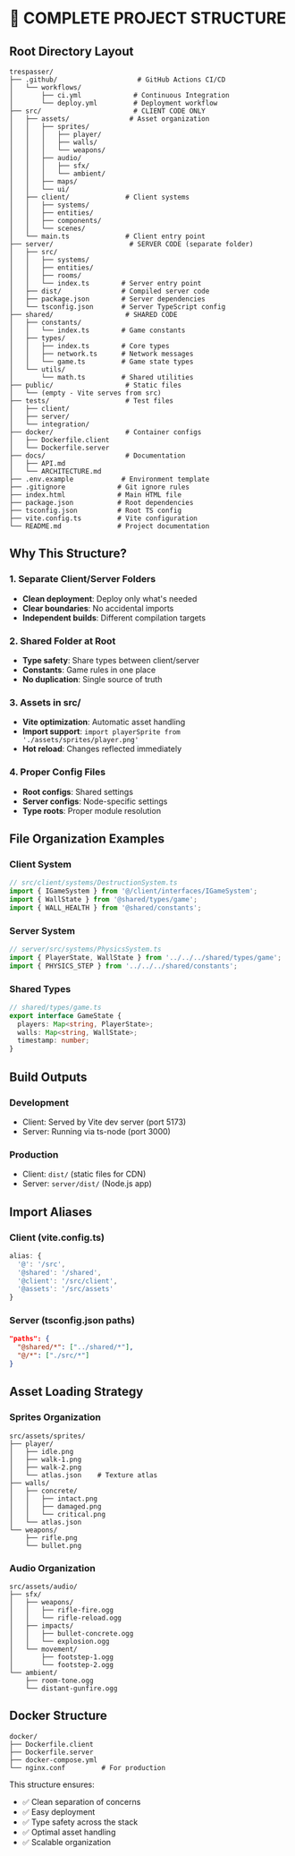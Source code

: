 # 📁 COMPLETE PROJECT STRUCTURE

## Root Directory Layout
```
trespasser/
├── .github/                    # GitHub Actions CI/CD
│   └── workflows/
│       ├── ci.yml             # Continuous Integration
│       └── deploy.yml         # Deployment workflow
├── src/                       # CLIENT CODE ONLY
│   ├── assets/               # Asset organization
│   │   ├── sprites/
│   │   │   ├── player/
│   │   │   ├── walls/
│   │   │   └── weapons/
│   │   ├── audio/
│   │   │   ├── sfx/
│   │   │   └── ambient/
│   │   ├── maps/
│   │   └── ui/
│   ├── client/              # Client systems
│   │   ├── systems/
│   │   ├── entities/
│   │   ├── components/
│   │   └── scenes/
│   └── main.ts              # Client entry point
├── server/                   # SERVER CODE (separate folder)
│   ├── src/
│   │   ├── systems/
│   │   ├── entities/
│   │   ├── rooms/
│   │   └── index.ts        # Server entry point
│   ├── dist/               # Compiled server code
│   ├── package.json        # Server dependencies
│   └── tsconfig.json       # Server TypeScript config
├── shared/                  # SHARED CODE
│   ├── constants/
│   │   └── index.ts        # Game constants
│   ├── types/
│   │   ├── index.ts        # Core types
│   │   ├── network.ts      # Network messages
│   │   └── game.ts         # Game state types
│   └── utils/
│       └── math.ts         # Shared utilities
├── public/                  # Static files
│   └── (empty - Vite serves from src)
├── tests/                   # Test files
│   ├── client/
│   ├── server/
│   └── integration/
├── docker/                  # Container configs
│   ├── Dockerfile.client
│   └── Dockerfile.server
├── docs/                    # Documentation
│   ├── API.md
│   └── ARCHITECTURE.md
├── .env.example            # Environment template
├── .gitignore             # Git ignore rules
├── index.html             # Main HTML file
├── package.json           # Root dependencies
├── tsconfig.json          # Root TS config
├── vite.config.ts         # Vite configuration
└── README.md              # Project documentation
```

## Why This Structure?

### 1. **Separate Client/Server Folders**
- **Clean deployment**: Deploy only what's needed
- **Clear boundaries**: No accidental imports
- **Independent builds**: Different compilation targets

### 2. **Shared Folder at Root**
- **Type safety**: Share types between client/server
- **Constants**: Game rules in one place
- **No duplication**: Single source of truth

### 3. **Assets in src/**
- **Vite optimization**: Automatic asset handling
- **Import support**: `import playerSprite from './assets/sprites/player.png'`
- **Hot reload**: Changes reflected immediately

### 4. **Proper Config Files**
- **Root configs**: Shared settings
- **Server configs**: Node-specific settings
- **Type roots**: Proper module resolution

## File Organization Examples

### Client System
```typescript
// src/client/systems/DestructionSystem.ts
import { IGameSystem } from '@/client/interfaces/IGameSystem';
import { WallState } from '@shared/types/game';
import { WALL_HEALTH } from '@shared/constants';
```

### Server System
```typescript
// server/src/systems/PhysicsSystem.ts
import { PlayerState, WallState } from '../../../shared/types/game';
import { PHYSICS_STEP } from '../../../shared/constants';
```

### Shared Types
```typescript
// shared/types/game.ts
export interface GameState {
  players: Map<string, PlayerState>;
  walls: Map<string, WallState>;
  timestamp: number;
}
```

## Build Outputs

### Development
- Client: Served by Vite dev server (port 5173)
- Server: Running via ts-node (port 3000)

### Production
- Client: `dist/` (static files for CDN)
- Server: `server/dist/` (Node.js app)

## Import Aliases

### Client (vite.config.ts)
```typescript
alias: {
  '@': '/src',
  '@shared': '/shared',
  '@client': '/src/client',
  '@assets': '/src/assets'
}
```

### Server (tsconfig.json paths)
```json
"paths": {
  "@shared/*": ["../shared/*"],
  "@/*": ["./src/*"]
}
```

## Asset Loading Strategy

### Sprites Organization
```
src/assets/sprites/
├── player/
│   ├── idle.png
│   ├── walk-1.png
│   ├── walk-2.png
│   └── atlas.json    # Texture atlas
├── walls/
│   ├── concrete/
│   │   ├── intact.png
│   │   ├── damaged.png
│   │   └── critical.png
│   └── atlas.json
└── weapons/
    ├── rifle.png
    └── bullet.png
```

### Audio Organization
```
src/assets/audio/
├── sfx/
│   ├── weapons/
│   │   ├── rifle-fire.ogg
│   │   └── rifle-reload.ogg
│   ├── impacts/
│   │   ├── bullet-concrete.ogg
│   │   └── explosion.ogg
│   └── movement/
│       ├── footstep-1.ogg
│       └── footstep-2.ogg
└── ambient/
    ├── room-tone.ogg
    └── distant-gunfire.ogg
```

## Docker Structure
```
docker/
├── Dockerfile.client
├── Dockerfile.server
├── docker-compose.yml
└── nginx.conf         # For production
```

This structure ensures:
- ✅ Clean separation of concerns
- ✅ Easy deployment
- ✅ Type safety across the stack
- ✅ Optimal asset handling
- ✅ Scalable organization 